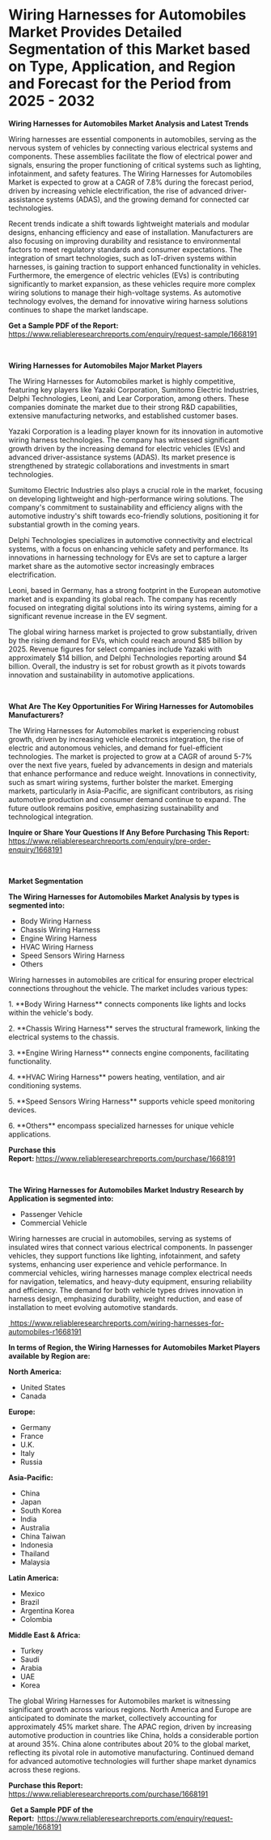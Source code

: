 <p><h1>Wiring Harnesses for Automobiles Market Provides Detailed Segmentation of this Market based on Type, Application, and Region and Forecast for the Period from 2025 - 2032</h1></p><p><strong>Wiring Harnesses for Automobiles Market Analysis and Latest Trends</strong></p>
<p><p>Wiring harnesses are essential components in automobiles, serving as the nervous system of vehicles by connecting various electrical systems and components. These assemblies facilitate the flow of electrical power and signals, ensuring the proper functioning of critical systems such as lighting, infotainment, and safety features. The Wiring Harnesses for Automobiles Market is expected to grow at a CAGR of 7.8% during the forecast period, driven by increasing vehicle electrification, the rise of advanced driver-assistance systems (ADAS), and the growing demand for connected car technologies.</p><p>Recent trends indicate a shift towards lightweight materials and modular designs, enhancing efficiency and ease of installation. Manufacturers are also focusing on improving durability and resistance to environmental factors to meet regulatory standards and consumer expectations. The integration of smart technologies, such as IoT-driven systems within harnesses, is gaining traction to support enhanced functionality in vehicles. Furthermore, the emergence of electric vehicles (EVs) is contributing significantly to market expansion, as these vehicles require more complex wiring solutions to manage their high-voltage systems. As automotive technology evolves, the demand for innovative wiring harness solutions continues to shape the market landscape.</p></p>
<p><strong>Get a Sample PDF of the Report:&nbsp;</strong> <a href="https://www.reliableresearchreports.com/enquiry/request-sample/1668191?utm_campaign=2739&utm_medium=2&utm_source=Github&utm_content=ia&utm_term=17042025&utm_id=wiring-harnesses-for-automobiles">https://www.reliableresearchreports.com/enquiry/request-sample/1668191</a></p>
<p>&nbsp;</p>
<p><strong>Wiring Harnesses for Automobiles Major Market Players</strong></p>
<p><p>The Wiring Harnesses for Automobiles market is highly competitive, featuring key players like Yazaki Corporation, Sumitomo Electric Industries, Delphi Technologies, Leoni, and Lear Corporation, among others. These companies dominate the market due to their strong R&D capabilities, extensive manufacturing networks, and established customer bases.</p><p>Yazaki Corporation is a leading player known for its innovation in automotive wiring harness technologies. The company has witnessed significant growth driven by the increasing demand for electric vehicles (EVs) and advanced driver-assistance systems (ADAS). Its market presence is strengthened by strategic collaborations and investments in smart technologies.</p><p>Sumitomo Electric Industries also plays a crucial role in the market, focusing on developing lightweight and high-performance wiring solutions. The company's commitment to sustainability and efficiency aligns with the automotive industry's shift towards eco-friendly solutions, positioning it for substantial growth in the coming years.</p><p>Delphi Technologies specializes in automotive connectivity and electrical systems, with a focus on enhancing vehicle safety and performance. Its innovations in harnessing technology for EVs are set to capture a larger market share as the automotive sector increasingly embraces electrification.</p><p>Leoni, based in Germany, has a strong footprint in the European automotive market and is expanding its global reach. The company has recently focused on integrating digital solutions into its wiring systems, aiming for a significant revenue increase in the EV segment.</p><p>The global wiring harness market is projected to grow substantially, driven by the rising demand for EVs, which could reach around $85 billion by 2025. Revenue figures for select companies include Yazaki with approximately $14 billion, and Delphi Technologies reporting around $4 billion. Overall, the industry is set for robust growth as it pivots towards innovation and sustainability in automotive applications.</p></p>
<p>&nbsp;</p>
<p><strong>What Are The Key Opportunities For Wiring Harnesses for Automobiles Manufacturers?</strong></p>
<p><p>The Wiring Harnesses for Automobiles market is experiencing robust growth, driven by increasing vehicle electronics integration, the rise of electric and autonomous vehicles, and demand for fuel-efficient technologies. The market is projected to grow at a CAGR of around 5-7% over the next five years, fueled by advancements in design and materials that enhance performance and reduce weight. Innovations in connectivity, such as smart wiring systems, further bolster the market. Emerging markets, particularly in Asia-Pacific, are significant contributors, as rising automotive production and consumer demand continue to expand. The future outlook remains positive, emphasizing sustainability and technological integration.</p></p>
<p><strong>Inquire or Share Your Questions If Any Before Purchasing This Report:</strong> <a href="https://www.reliableresearchreports.com/enquiry/pre-order-enquiry/1668191?utm_campaign=2739&utm_medium=2&utm_source=Github&utm_content=ia&utm_term=17042025&utm_id=wiring-harnesses-for-automobiles">https://www.reliableresearchreports.com/enquiry/pre-order-enquiry/1668191</a></p>
<p>&nbsp;</p>
<p><strong>Market Segmentation</strong></p>
<p><strong>The Wiring Harnesses for Automobiles Market Analysis by types is segmented into:</strong></p>
<p><ul><li>Body Wiring Harness</li><li>Chassis Wiring Harness</li><li>Engine Wiring Harness</li><li>HVAC Wiring Harness</li><li>Speed Sensors Wiring Harness</li><li>Others</li></ul></p>
<p><p>Wiring harnesses in automobiles are critical for ensuring proper electrical connections throughout the vehicle. The market includes various types: </p><p>1. **Body Wiring Harness** connects components like lights and locks within the vehicle's body.</p><p>2. **Chassis Wiring Harness** serves the structural framework, linking the electrical systems to the chassis.</p><p>3. **Engine Wiring Harness** connects engine components, facilitating functionality.</p><p>4. **HVAC Wiring Harness** powers heating, ventilation, and air conditioning systems.</p><p>5. **Speed Sensors Wiring Harness** supports vehicle speed monitoring devices.</p><p>6. **Others** encompass specialized harnesses for unique vehicle applications.</p></p>
<p><strong>Purchase this Report:&nbsp;</strong><a href="https://www.reliableresearchreports.com/purchase/1668191?utm_campaign=2739&utm_medium=2&utm_source=Github&utm_content=ia&utm_term=17042025&utm_id=wiring-harnesses-for-automobiles">https://www.reliableresearchreports.com/purchase/1668191</a></p>
<p>&nbsp;</p>
<p><strong>The Wiring Harnesses for Automobiles Market Industry Research by Application is segmented into:</strong></p>
<p><ul><li>Passenger Vehicle</li><li>Commercial Vehicle</li></ul></p>
<p><p>Wiring harnesses are crucial in automobiles, serving as systems of insulated wires that connect various electrical components. In passenger vehicles, they support functions like lighting, infotainment, and safety systems, enhancing user experience and vehicle performance. In commercial vehicles, wiring harnesses manage complex electrical needs for navigation, telematics, and heavy-duty equipment, ensuring reliability and efficiency. The demand for both vehicle types drives innovation in harness design, emphasizing durability, weight reduction, and ease of installation to meet evolving automotive standards.</p></p>
<p><a href="https://www.reliableresearchreports.com/wiring-harnesses-for-automobiles-r1668191?utm_campaign=2739&utm_medium=2&utm_source=Github&utm_content=ia&utm_term=17042025&utm_id=wiring-harnesses-for-automobiles">&nbsp;https://www.reliableresearchreports.com/wiring-harnesses-for-automobiles-r1668191</a></p>
<p><strong>In terms of Region, the Wiring Harnesses for Automobiles Market Players available by Region are:</strong></p>
<p>
    <p> <strong> North America: </strong>
        <ul>
            <li>United States</li>
            <li>Canada</li>
        </ul>
        </p> 
    <p> <strong> Europe: </strong>
        <ul>
            <li>Germany</li>
            <li>France</li>
            <li>U.K.</li>
            <li>Italy</li>
            <li>Russia</li>
        </ul>
        </p> 
    <p> <strong> Asia-Pacific: </strong>
        <ul>
            <li>China</li>
            <li>Japan</li>
            <li>South Korea</li>
            <li>India</li>
            <li>Australia</li>
            <li>China Taiwan</li>
            <li>Indonesia</li>
            <li>Thailand</li>
            <li>Malaysia</li>
        </ul>
        </p> 
    <p> <strong> Latin America: </strong>
        <ul>
            <li>Mexico</li>
            <li>Brazil</li>
            <li>Argentina Korea</li>
            <li>Colombia</li>
        </ul>
        </p> 
    <p> <strong> Middle East & Africa: </strong>
        <ul>
            <li>Turkey</li>
            <li>Saudi</li>
            <li>Arabia</li>
            <li>UAE</li>
            <li>Korea</li>
        </ul>
    </p>
    </p>
<p><p>The global Wiring Harnesses for Automobiles market is witnessing significant growth across various regions. North America and Europe are anticipated to dominate the market, collectively accounting for approximately 45% market share. The APAC region, driven by increasing automotive production in countries like China, holds a considerable portion at around 35%. China alone contributes about 20% to the global market, reflecting its pivotal role in automotive manufacturing. Continued demand for advanced automotive technologies will further shape market dynamics across these regions.</p></p>
<p><strong>Purchase this Report: </strong><a href="https://www.reliableresearchreports.com/purchase/1668191?utm_campaign=2739&utm_medium=2&utm_source=Github&utm_content=ia&utm_term=17042025&utm_id=wiring-harnesses-for-automobiles">https://www.reliableresearchreports.com/purchase/1668191</a></p>
<p>&nbsp;<strong>Get a Sample PDF of the Report:&nbsp;&nbsp;</strong><a href="https://www.reliableresearchreports.com/enquiry/request-sample/1668191?utm_campaign=2739&utm_medium=2&utm_source=Github&utm_content=ia&utm_term=17042025&utm_id=wiring-harnesses-for-automobiles">https://www.reliableresearchreports.com/enquiry/request-sample/1668191</a></p>
<p><strong></strong></p>
<p><p></p><p></p><p></p></p>